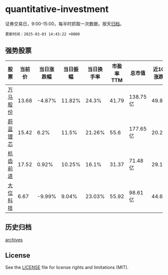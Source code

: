 # quantitative-investment

证券交易日，9:00-15:00，每半时抓取一次数据，按天[归档](archives)。

`更新时间：2025-03-03 14:43:22 +0800`

## 强势股票

|股票|当前价|当日涨跌幅|当日振幅|当日换手率|市盈率TTM|总市值|近10日涨跌幅|
|----|----|----|----|----|----|----|----|
|[万马股份](https://xueqiu.com/S/SZ002276)|13.68|-4.87%|11.82%|24.3%|41.79|138.75亿|49.84%|
|[蔚蓝锂芯](https://xueqiu.com/S/SZ002245)|15.42|6.2%|11.5%|21.26%|55.6|177.65亿|20.28%|
|[杭齿前进](https://xueqiu.com/S/SH601177)|17.52|0.92%|10.25%|16.1%|31.37|71.48亿|29.11%|
|[大位科技](https://xueqiu.com/S/SH600589)|6.67|-9.99%|9.04%|23.03%|55.92|98.61亿|44.69%|

## 历史归档

[archives](archives)

## License

See the [LICENSE](LICENSE) file for license rights and limitations (MIT).
